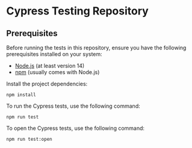 # Cypress Testing Repository

## Prerequisites

Before running the tests in this repository, ensure you have the following prerequisites installed on your system:

- [Node.js](https://nodejs.org/) (at least version 14)
- [npm](https://www.npmjs.com/) (usually comes with Node.js)


Install the project dependencies:
```shell
npm install
```
To run the Cypress tests, use the following command:
```shell
npm run test
````
To open the Cypress tests, use the following command:
```shell
npm run test:open
````